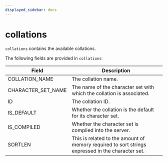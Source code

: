 ```yaml
---
displayed_sidebar: docs
---
```


# collations

`collations` contains the available collations.

The following fields are provided in `collations`:

| **Field**          | **Description**                                              |
| ------------------ | ------------------------------------------------------------ |
| COLLATION_NAME     | The collation name.                                          |
| CHARACTER_SET_NAME | The name of the character set with which the collation is associated. |
| ID                 | The collation ID.                                            |
| IS_DEFAULT         | Whether the collation is the default for its character set.  |
| IS_COMPILED        | Whether the character set is compiled into the server.       |
| SORTLEN            | This is related to the amount of memory required to sort strings expressed in the character set. |
